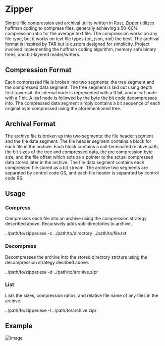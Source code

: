 # Zipper
Simple file compression and archival utility written in Rust. Zipper utilizes huffman coding to compress files, generally achieving a 50-60% compression ratio for the average text file. The compression works on any file type, but it works on text file types (txt, json, xml) the best. The archival format is inspired by TAR but is custom designed for simplicity. Project involved implementing the huffman coding algorithm, memory safe binary trees, and bit-layered reader/writers.

## Compression Format
Each compressed file is broken into two segments: the tree segment and the compressed data segment. The tree segment is laid out using depth first traversal. An internal node is represented with a 0 bit, and a leaf node with a 1 bit. A leaf node is followed by the byte the bit code decompresses into. The compressed data segment simply contains a bit sequence of each original byte compressed using the aforementioned tree.

## Archival Format
The archive file is broken up into two segments: the file header segment and the file data segment. The file header segment contains a block for each file in the archive. Each block contains a null-terminated relative path, the bit sizes of the tree and compressed data, the pre compression byte size, and the file offset which acts as a pointer to the actual compressed data stored later in the archive. The file data segment contains each compressed file stored as a bit stream. The archive two segments are separated by control code GS, and each file header is separated by control code RS.

## Usage

### Compress
Compresses each file into an archive using the compression strategy described above. Recursively adds sub-directories to archive.

../path/to/zipper.exe -c ../path/to/directory ../path/to/file.txt

### Decompress
Decompresses the archive into the stored directory strcture using the decompression strategy desribed above.

../path/to/zipper.exe -d ../path/to/archive.zipr

### List
Lists the sizes, compression ratios, and relative file name of any files in the archive. 

../path/to/zipper.exe -l ../path/to/archive.zipr

## Example
![image](https://user-images.githubusercontent.com/58538077/214616768-4b2ac0e1-bf75-4ad4-bfa6-7690a34d93a8.png)


